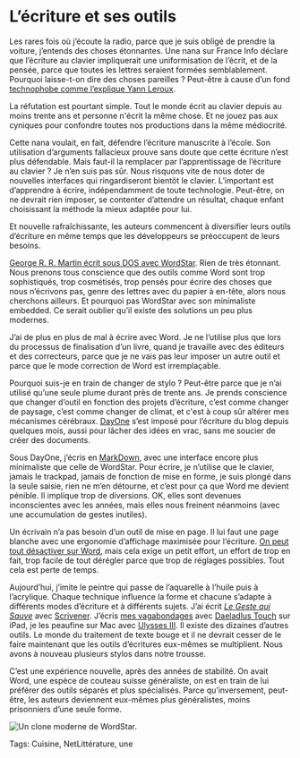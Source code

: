 # L’écriture et ses outils

Les rares fois où j’écoute la radio, parce que je suis obligé de prendre la voiture, j’entends des choses étonnantes. Une nana sur France Info déclare que l’écriture au clavier impliquerait une uniformisation de l’écrit, et de la pensée, parce que toutes les lettres seraient formées semblablement. Pourquoi laisse-t-on dire des choses pareilles ? Peut-être à cause d’un fond [technophobe comme l’explique Yann Leroux](http://psychologik.blogspot.fr/2014/05/36-millions-et-de-technophobes.html).

La réfutation est pourtant simple. Tout le monde écrit au clavier depuis au moins trente ans et personne n'écrit la même chose. Et ne jouez pas aux cyniques pour confondre toutes nos productions dans la même médiocrité.

Cette nana voulait, en fait, défendre l’écriture manuscrite à l’école. Son utilisation d’arguments fallacieux prouve sans doute que cette écriture n’est plus défendable. Mais faut-il la remplacer par l’apprentissage de l’écriture au clavier ? Je n’en suis pas sûr. Nous risquons vite de nous doter de nouvelles interfaces qui ringardiseront bientôt le clavier. L’important est d’apprendre à écrire, indépendamment de toute technologie. Peut-être, on ne devrait rien imposer, se contenter d’attendre un résultat, chaque enfant choisissant la méthode la mieux adaptée pour lui.

Et nouvelle rafraîchissante, les auteurs commencent à diversifier leurs outils d’écriture en même temps que les développeurs se préoccupent de leurs besoins.

[George R. R. Martin écrit sous DOS avec WordStar](http://davidhewson.com/2014/05/15/so-game-of-thrones-is-written-in-wordstar/). Rien de très étonnant. Nous prenons tous conscience que des outils comme Word sont trop sophistiqués, trop cosmétisés, trop pensés pour écrire des choses que nous n’écrivons pas, genre des lettres avec du papier à en-tête, alors nous cherchons ailleurs. Et pourquoi pas WordStar avec son minimaliste embedded. Ce serait oublier qu’il existe des solutions un peu plus modernes.

J’ai de plus en plus de mal à écrire avec Word. Je ne l’utilise plus que lors du processus de finalisation d’un livre, quand je travaille avec des éditeurs et des correcteurs, parce que je ne vais pas leur imposer un autre outil et parce que le mode correction de Word est irremplaçable.

Pourquoi suis-je en train de changer de stylo ? Peut-être parce que je n’ai utilisé qu’une seule plume durant près de trente ans. Je prends conscience que changer d’outil en fonction des projets d’écriture, c’est comme changer de paysage, c’est comme changer de climat, et c'est à coup sûr altérer mes mécanismes cérébraux. [DayOne](http://dayoneapp.com/) s’est imposé pour l’écriture du blog depuis quelques mois, aussi pour lâcher des idées en vrac, sans me soucier de créer des documents.

Sous DayOne, j’écris en [MarkDown](http://fr.wikipedia.org/wiki/Markdown), avec une interface encore plus minimaliste que celle de WordStar. Pour écrire, je n’utilise que le clavier, jamais le trackpad, jamais de fonction de mise en forme, je suis plongé dans la seule saisie, rien ne m’en détourne, et c’est pour ça que Word me devient pénible. Il implique trop de diversions. OK, elles sont devenues inconscientes avec les années, mais elles nous freinent néanmoins (avec une accumulation de gestes inutiles).

Un écrivain n’a pas besoin d’un outil de mise en page. Il lui faut une page blanche avec une ergonomie d’affichage maximisée pour l’écriture. [On peut tout désactiver sur Word](http://blog.tcrouzet.com/2013/10/31/optimiser-word-pour-les-auteurs/), mais cela exige un petit effort, un effort de trop en fait, trop facile de tout dérégler parce que trop de réglages possibles. Tout cela est perte de temps.

Aujourd’hui, j’imite le peintre qui passe de l’aquarelle à l’huile puis à l’acrylique. Chaque technique influence la forme et chacune s’adapte à différents modes d’écriture et à différents sujets. J’ai écrit [*Le Geste qui Sauve*](http://blog.tcrouzet.com/le-geste-qui-sauve/) avec [Scrivener](http://blog.tcrouzet.com/2013/05/25/scrivener-le-traitement-de-texte-des-auteurs/). J’écris [mes vagabondages](http://blog.tcrouzet.com/tag/vagabondage/) avec [Daeladlus Touch](http://daedalusapp.com/) sur iPad, je les peaufine sur Mac avec [Ulysses III](http://www.ulyssesapp.com/). Il existe des dizaines d’autres outils. Le monde du traitement de texte bouge et il ne devrait cesser de le faire maintenant que les outils d’écritures eux-mêmes se multiplient. Nous avons à nouveau plusieurs stylos dans notre trousse.

C’est une expérience nouvelle, après des années de stabilité. On avait Word, une espèce de couteau suisse généraliste, on est en train de lui préférer des outils séparés et plus spécialisés. Parce qu’inversement, peut-être, les auteurs deviennent eux-mêmes plus généralistes, moins prisonniers d’une seule forme.

![Un clone moderne de WordStar.](http://blog.tcrouzet.comhttps://tcrouzet.com/images_tc/2014/05/wordstar-600x337.gif)



Tags: Cuisine, NetLittérature, une